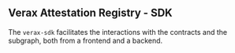 ## Verax Attestation Registry - SDK

The `verax-sdk` facilitates the interactions with the contracts and the subgraph, both from a frontend and a backend.
